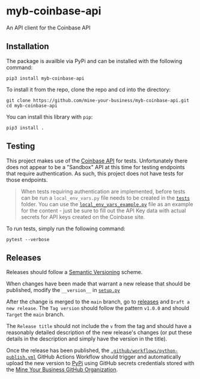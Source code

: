 # myb-coinbase-api
 An API client for the Coinbase API

## Installation

The package is availble via PyPi and can be installed with the following command:
```
pip3 install myb-coinbase-api
```

To install it from the repo, clone the repo and cd into the directory:

```
git clone https://github.com/mine-your-business/myb-coinbase-api.git
cd myb-coinbase-api
```

You can install this library with `pip`:

```
pip3 install .
```

## Testing

This project makes use of the [Coinbase API](https://developers.coinbase.com/api/v2) for tests. Unfortunately there does not appear to be a "Sandbox" API at this time for testing endpoints that require authentication. As such, this project does not have tests for those endpoints.

> When tests requiring authentication are implemented, before tests can be run a `local_env_vars.py` file needs to be created in the [`tests`](tests) folder. You can use the [`local_env_vars_example.py`](tests/local_env_vars_example.py) file as an example for the content - just be sure to fill out the API Key data with actual secrets for API keys created on the Coinbase site.

To run tests, simply run the following command:

```
pytest --verbose
```

## Releases

Releases should follow a [Semantic Versioning](https://semver.org/) scheme. 

When changes have been made that warrant a new release that should be published, modify the `__version__` in [`setup.py`](setup.py) 

After the change is merged to the `main` branch, go to [releases](https://github.com/mine-your-business/myb-coinbase-api/releases) and `Draft a new release`. The `Tag version` should follow the pattern `v1.0.0` and should `Target` the `main` branch. 

The `Release title` should not include the `v` from the tag and should have a reasonably detailed description of the new release's changes (or put these details in the description and simply have the version in the title). 

Once the release has been published, the [`.github/workflows/python-publish.yml`](.github/workflows/python-publish.yml) GitHub Actions Workflow should trigger and automatically upload the new version to [PyPi](https://pypi.org/) using GitHub secrets credentials stored with the [Mine Your Business GitHub Organization](https://github.com/mine-your-business).

